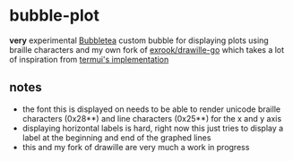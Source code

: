 # bubble-plot

**very** experimental [Bubbletea](https://github.com/charmbracelet/bubbletea) custom bubble for displaying plots using braille characters and my own fork of [exrook/drawille-go](https://github.com/chriskim06/drawille-go) which takes a lot of inspiration from [termui's implementation](https://github.com/gizak/termui/blob/master/drawille/drawille.go)

## notes

- the font this is displayed on needs to be able to render unicode braille characters (0x28**) and line characters (0x25**) for the x and y axis
- displaying horizontal labels is hard, right now this just tries to display a label at the beginning and end of the graphed lines
- this and my fork of drawille are very much a work in progress
